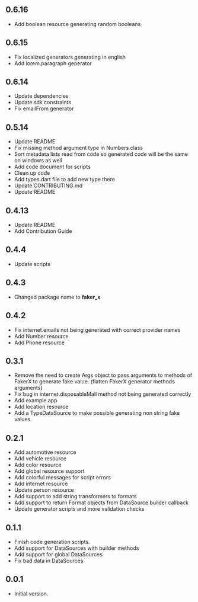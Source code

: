 ## 0.6.16

- Add boolean resource generating random booleans

## 0.6.15

- Fix localized generators generating in english
- Add lorem.paragraph generator

## 0.6.14

- Update dependencies
- Update sdk constraints
- Fix emailFrom generator

## 0.5.14

- Update README
- Fix missing method argument type in Numbers class
- Sort metadata lists read from code so generated code will be the same on windows as well
- Add code document for scripts
- Clean up code
- Add types.dart file to add new type there
- Update CONTRIBUTING.md
- Update README

## 0.4.13

- Update README
- Add Contribution Guide

## 0.4.4

- Update scripts

## 0.4.3

- Changed package name to **faker_x**

## 0.4.2

- Fix internet.emails not being generated with correct provider names
- Add Number resource
- Add Phone resource

## 0.3.1

- Remove the need to create Args object to pass arguments to methods of FakerX to generate fake value. (flatten FakerX generator methods arguments)
- Fix bug in internet.disposableMail method not being generated correctly
- Add example app
- Add location resource
- Add a TypeDataSource to make possible generating non string fake values

## 0.2.1

- Add automotive resource
- Add vehicle resource
- Add color resource
- Add global resource support
- Add colorful messages for script errors
- Add internet resource
- Update person resource
- Add support to add string transformers to formats
- Add support to return Format objects from DataSource builder callback
- Update generator scripts and more validation checks

## 0.1.1

- Finish code generation scripts.
- Add support for DataSources with builder methods
- Add support for global DataSources
- Fix bad data in DataSources

## 0.0.1

- Initial version.
